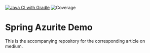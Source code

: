 [![Java CI with Gradle](https://github.com/ralfstuckert/spring-azurite-demo/actions/workflows/ci.yaml/badge.svg)](https://github.com/ralfstuckert/spring-azurite-demo/actions/workflows/ci.yaml)
![Coverage](https://img.shields.io/endpoint?url=https://gist.githubusercontent.com/ralfstuckert/cc53e6d9bc06aac75c1eb234ff946a97/raw/badge.json)

# Spring Azurite Demo
This is the accompanying repository for the corresponding article on medium.
